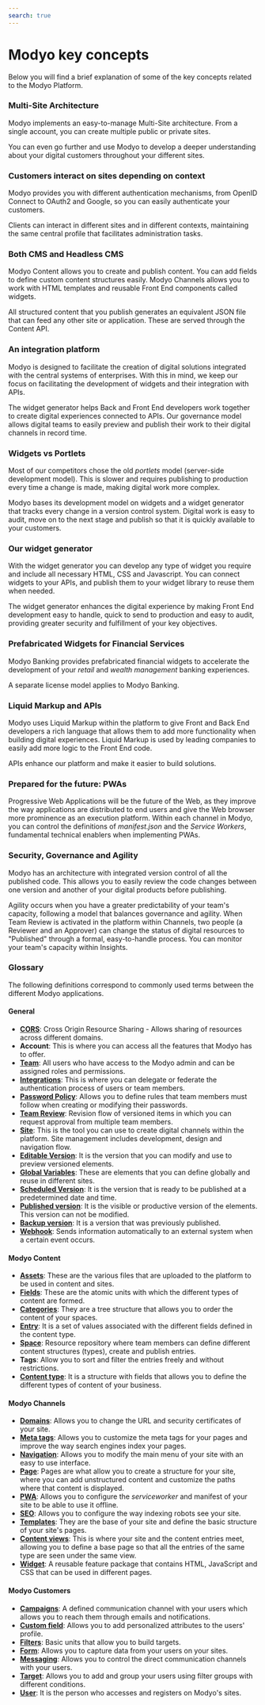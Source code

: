 ```yaml
---
search: true
---
```


# Modyo key concepts

Below you will find a brief explanation of some of the key concepts related to the Modyo Platform.


### Multi-Site Architecture

Modyo implements an easy-to-manage Multi-Site architecture. From a single account, you can create multiple public or private sites.

You can even go further and use Modyo to develop a deeper understanding about your digital customers throughout your different sites.

### Customers interact on sites depending on context

Modyo provides you with different authentication mechanisms, from OpenID Connect to OAuth2 and Google, so you can easily authenticate your customers.

Clients can interact in different sites and in different contexts, maintaining the same central profile that facilitates administration tasks.

### Both CMS and Headless CMS

Modyo Content allows you to create and publish content. You can add fields to define custom content structures easily. Modyo Channels allows you to work with HTML templates and reusable Front End components called widgets.

All structured content that you publish generates an equivalent JSON file that can feed any other site or application. These are served through the Content API.

### An integration platform

Modyo is designed to facilitate the creation of digital solutions integrated with the central systems of enterprises. With this in mind, we keep our focus on facilitating the development of widgets and their integration with APIs.

The widget generator helps Back and Front End developers work together to create digital experiences connected to APIs. Our governance model allows digital teams to easily preview and publish their work to their digital channels in record time.

### Widgets vs Portlets

Most of our competitors chose the old _portlets_ model (server-side development model). This is slower and requires publishing to production every time a change is made, making digital work more complex.

Modyo bases its development model on widgets and a widget generator that tracks every change in a version control system. Digital work is easy to audit, move on to the next stage and publish so that it is quickly available to your customers.

### Our widget generator

With the widget generator you can develop any type of widget you require and include all necessary HTML, CSS and Javascript. You can connect widgets to your APIs, and publish them to your widget library to reuse them when needed.

The widget generator enhances the digital experience by making Front End development easy to handle, quick to send to production and easy to audit, providing greater security and fulfillment of your key objectives.

### Prefabricated Widgets for Financial Services

Modyo Banking provides prefabricated financial widgets to accelerate the development of your _retail_ and _wealth management_ banking experiences.

A separate license model applies to Modyo Banking.

### Liquid Markup and APIs

Modyo uses Liquid Markup within the platform to give Front and Back End developers a rich language that allows them to add more functionality when building digital experiences. Liquid Markup is used by leading companies to easily add more logic to the Front End code.

APIs enhance our platform and make it easier to build solutions.


### Prepared for the future: PWAs
Progressive Web Applications will be the future of the Web, as they improve the way applications are distributed to end users and give the Web browser more prominence as an execution platform. Within each channel in Modyo, you can control the definitions of _manifest.json_ and the _Service Workers_, fundamental technical enablers when implementing PWAs.


### Security, Governance and Agility

Modyo has an architecture with integrated version control of all the published code. This allows you to easily review the code changes between one version and another of your digital products before publishing.

Agility occurs when you have a greater predictability of your team's capacity, following a model that balances governance and agility. When Team Review is activated in the platform within Channels, two people (a Reviewer and an Approver) can change the status of digital resources to "Published" through a formal, easy-to-handle process. You can monitor your team's capacity within Insights.

### Glossary
The following definitions correspond to commonly used terms between the different Modyo applications.

#### General

* [**CORS**](/en/platform/core/security.html#share-resources-across-different-domains): Cross Origin Resource Sharing - Allows sharing of resources across different domains.
* **Account**: This is where you can access all the features that Modyo has to offer.
* [**Team**](/en/platform/core/roles.html#team): All users who have access to the Modyo admin and can be assigned roles and permissions.
* [**Integrations**](/en/platform/core/integrations/): This is where you can delegate or federate the authentication process of users or team members.
* [**Password Policy**](/en/platform/core/security.html#password-policy): Allows you to define rules that team members must follow when creating or modifying their passwords.
* [**Team Review**](/en/platform/core/key-concepts.html#team-review): Revision flow of versioned items in which you can request approval from multiple team members.
* [**Site**](/en/platform/channels/sites.html): This is the tool you can use to create digital channels within the platform. Site management includes development, design and navigation flow.
* [**Editable Version**](/en/platform/core/key-concepts.html#editable): It is the version that you can modify and use to preview versioned elements.
* [**Global Variables**](/en/platform/core/key-concepts.html#global-variables): These are elements that you can define globally and reuse in different sites.
* [**Scheduled Version**](/en/platform/core/key-concepts.html#scheduled): It is the version that is ready to be published at a predetermined date and time.
* [**Published version**](/en/platform/core/key-concepts.html#published): It is the visible or productive version of the elements. This version can not be modified.
* [**Backup version**](/en/platform/core/key-concepts.html#backups): It is a version that was previously published.
* [**Webhook**](/en/platform/core/integrations/#webhooks): Sends information automatically to an external system when a certain event occurs.


#### Modyo Content

* [**Assets**](/en/platform/content/asset-manager.html#about-the-interface): These are the various files that are uploaded to the platform to be used in content and sites.
* [**Fields**](/en/platform/content/types.html#fields): These are the atomic units with which the different types of content are formed.
* [**Categories**](/en/platform/content/entries.html#categories): They are a tree structure that allows you to order the content of your spaces.
* [**Entry**](/en/platform/content/entries.html): It is a set of values associated with the different fields defined in the content type.
* [**Space**](/en/platform/content/spaces.html): Resource repository where team members can define different content structures (types), create and publish entries.
* **Tags**: Allow you to sort and filter the entries freely and without restrictions.
* [**Content type**](/en/platform/content/types.html): It is a structure with fields that allows you to define the different types of content of your business.


#### Modyo Channels

* [**Domains**](/en/platform/channels/sites.html#domains): Allows you to change the URL and security certificates of your site.
* [**Meta tags**](/en/platform/channels/pages.html#meta-tags): Allows you to customize the meta tags for your pages and improve the way search engines index your pages.
* [**Navigation**](/en/platform/channels/navigation.html): Allows you to modify the main menu of your site with an easy to use interface.
* [**Page**](/en/platform/channels/pages.html): Pages are what allow you to create a structure for your site, where you can add unstructured content and customize the paths where that content is displayed.
* [**PWA**](/en/platform/channels/sites.html#pwa): Allows you to configure the _serviceworker_ and manifest of your site to be able to use it offline.
* [**SEO**](/en/platform/channels/sites.html#seo): Allows you to configure the way indexing robots see your site.
* [**Templates**](/en/platform/channels/templates.html): They are the base of your site and define the basic structure of your site's pages.
* [**Content views**](/en/platform/channels/templates.html#content-views): This is where your site and the content entries meet, allowing you to define a base page so that all the entries of the same type are seen under the same view.
* [**Widget**](/en/platform/channels/widgets.html): A reusable feature package that contains HTML, JavaScript and CSS that can be used in different pages.

#### Modyo Customers

* [**Campaigns**](/en/platform/customers/messaging.html#campaigns): A defined communication channel with your users which allows you to reach them through emails and notifications.
* [**Custom field**](/en/platform/customers/users.html#custom-fields): Allows you to add personalized attributes to the users' profile.
* [**Filters**](/en/platform/customers/targets.html#filters): Basic units that allow you to build targets.
* [**Form**](/en/platform/customers/forms.html): Allows you to capture data from your users on your sites.
* [**Messaging**](/en/platform/customers/messaging.html): Allows you to control the direct communication channels with your users.
* [**Target**](/en/platform/customers/targets.html): Allows you to add and group your users using filter groups with different conditions.
* [**User**](/en/platform/customers/realms.html): It is the person who accesses and registers on Modyo's sites.
